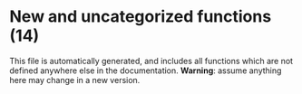 # New and uncategorized functions (14)

This file is automatically generated, and includes all functions which are not defined anywhere else in the
documentation. **Warning**: assume anything here may change in a new version.

